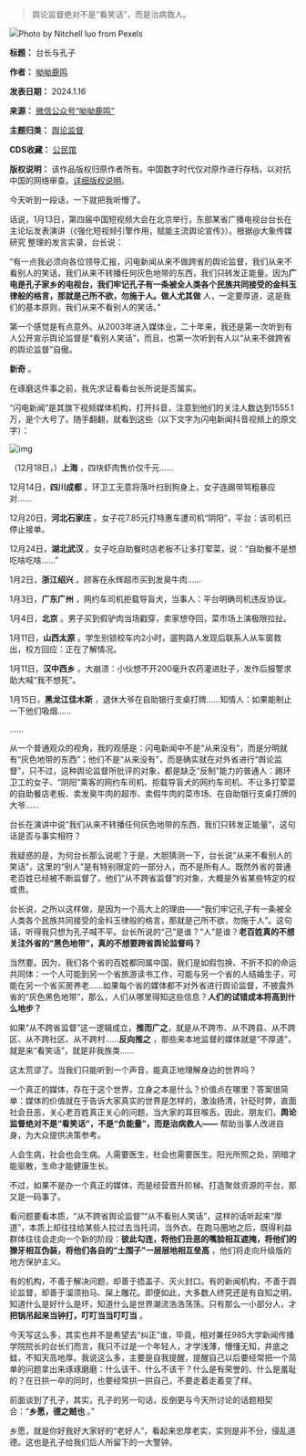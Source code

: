 
> 
> 舆论监督绝对不是“看笑话”，而是治病救人。
> 
> 
> 


![](https://chinadigitaltimes.net/chinese/files/2024/01/post-704322-65aae62fdd76c.)Photo by Nitchell luo from Pexels


**标题：** 台长与孔子  

**作者：** [呦呦鹿鸣](https://chinadigitaltimes.net/space/呦呦鹿鸣)  

**发表日期：** 2024.1.16  

**来源：** [微信公众号“呦呦鹿鸣”](https://webcache.googleusercontent.com/search?q=cache:Sq-M6aomFUQJ:https://news.ifeng.com/c/8WOrvg5Cg7W)  

**主题归类：** [舆论监督](https://chinadigitaltimes.net/space/舆论监督)  

**CDS收藏：** [公民馆](https://chinadigitaltimes.net/space/%E5%85%AC%E6%B0%91%E9%A6%86)  

**版权说明：** 该作品版权归原作者所有。中国数字时代仅对原作进行存档，以对抗中国的网络审查。[详细版权说明](https://chinadigitaltimes.net/chinese/copyright)。


今天听到一段话，一下就把我听懵了。


话说，1月13日，第四届中国短视频大会在北京举行，东部某省广播电视台台长在主论坛发表演讲（《强化短视频引擎作用，赋能主流舆论宣传》）。根据@大象传媒研究 整理的发言实录，台长说：


“有一点我必须向各位领导汇报，闪电新闻从来不做跨省的舆论监督，我们从来不看别人的笑话，我们从来不转播任何灰色地带的东西，我们只转发正能量。因为**广电是孔子家乡的电视台，我们牢记孔子有一条被全人类各个民族共同接受的金科玉律般的格言，那就是己所不欲，勿施于人。做人尤其做** 人，一定要厚道，这是我们的基本原则，我们从来不看别人的笑话。”


第一个感觉是有点意外。从2003年进入媒体业，二十年来，我还是第一次听到有人公开宣示舆论监督是“看别人笑话”，而且，也第一次听到有人以“从来不做跨省的舆论监督”自傲。


**新奇** 。


在琢磨这件事之前，我先求证看看台长所说是否属实。


“闪电新闻”是其旗下视频媒体机构，打开抖音，注意到他们的关注人数达到1555.1万，是个大号了。随手翻翻，就看到这些（以下文字为闪电新闻抖音视频上的原文字）：


![img](https://chinadigitaltimes.net/chinese/files/2024/01/post-704322-65aae6303ff42.)


（12月18日，）**上海** ，四块虾肉售价仅千元……


12月14日，**四川成都** 。环卫工无意将落叶扫到狗身上，女子连踢带骂粗暴应对……


12月20日，**河北石家庄** 。女子花7.85元打特惠车遭司机“阴阳”，平台：该司机已停止接单。


12月24日，**湖北武汉** 。女子吃自助餐时店老板不让多打荤菜，说：“自助餐不是想吃啥吃啥……”


1月2日，**浙江绍兴** 。顾客在永辉超市买到发臭牛肉……


1月3日，**广东广州** ，网约车司机拒载导盲犬，当事人：平台明确司机违反协议。


1月4日，**北京** 。男子买到假驴肉当场戳穿，卖家想夺回，菜市场上演极限拉扯。


1月11日，**山西太原** 。学生别锁校车内2小时，遛狗路人发现后联系人从车窗救出，校方回应：正在了解情况。


1月11日，**汉中西乡** 。大崩溃：小伙想不开200毫升农药灌进肚子，发作后报警求助大喊“我不想死”。


1月15日，**黑龙江佳木斯** ，退休大爷在自助银行支桌打牌……知情人：如果能制止一下他们吸烟……


……


从一个普通观众的视角，我的观感是：闪电新闻中不是“从来没有”，而是分明就有“灰色地带的东西”；他们不是“从来没有”，而是确实就在对外省进行“舆论监督”，只不过，这种舆论监督所批评的对象，都是缺乏“反制”能力的普通人：踢环卫工的女子、“阴阳”乘客的网约车司机、拒载导盲犬的网约车司机、不让多打荤菜的自助餐店老板、卖发臭牛肉的超市、卖假牛肉的菜市场、在自助银行支桌打牌的大爷……


台长在演讲中说“我们从来不转播任何灰色地带的东西，我们只转发正能量”，这句话是否与事实相符？


我疑惑的是，为何台长那么说呢？于是，大胆猜测一下，台长说“从来不看别人的笑话”，这里的“别人”是有特别限定的一部分人，而不是所有人。既然外省的普通老百姓已经被不断监督了，他们“从不跨省监督”的对象，大概是外省某些特定的权或贵。


台长说，之所以这样做，是因为一个高大上的理由——“我们牢记孔子有一条被全人类各个民族共同接受的金科玉律般的格言，那就是己所不欲，勿施于人”。这句话，听得我只想为孔子喊不平。台长所说的“己”是谁？“人”是谁？**老百姓真的不想关注外省的“黑色地带”，真的不想要跨省舆论监督吗？** 


当然要。因为，我们各个省的百姓都同属中国，我们是如假包换、不折不扣的命运共同体：一个人可能到另一个省旅游读书工作，可能与另一个省的人结婚生子，可能在另一个省买房养老……如果每个省的媒体都不对外省进行舆论监督，不披露外省的“灰色黑色地带”，那么，人们从哪里得知这些信息？**人们的试错成本将高到什么地步？** 


如果“从不跨省监督”这一逻辑成立，**推而广之**，就是从不跨市、从不跨县、从不跨区、从不跨社区、从不跨村……**反向推之** ，那些来本地监督的媒体就是“不厚道”，就是来“看笑话”，就是非我族类……


这太荒谬了。当我们只能听到一个声音，能真正地理解身边的世界吗？


一个真正的媒体，存在于这个世界，立身之本是什么？价值点在哪里？答案很简单：媒体的价值就在于告诉大家真实的世界是怎样的，激浊扬清，针砭时弊，直面社会丑恶，关心老百姓真正关心的问题，当大家的耳目喉舌。因此，朋友们，**舆论监督绝对不是“看笑话”，不是“负能量”，而是治病救人——** 帮助当事人改进自身，为大众提供决策参考。


人会生病，社会也会生病。人需要医生，社会也需要医生。阳光所照之处，阴暗才能驱散，生命才能健康生长。


不过，如果不是办一个真正的媒体，而是经营晋升阶梯、打造聚敛资源的平台，那又是一码事了。


看问题要看本质，“从不跨省舆论监督”“从不看别人笑话”，这样的话听起来“厚道”，本质上却往往给某些人拉过去当托词，当外衣。在跑马圈地之后，既得利益群体往往会走向一个新的阶段：**彼此勾连，将他们丑恶的嘴脸相互遮掩，将他们的獠牙相互伪装，将他们各自的“土围子”一层层地相互垒高** ，他们将走向升级版的地方保护主义。


有的机构，不善于解决问题，却善于捂盖子、灭火封口。有的新闻机构，不善于舆论监督，却善于溜须拍马、屎上雕花。即便如此，大多数人终究还是有自知之明，知道什么是好什么是坏，知道什么是世界潮流浩浩荡荡。只有那么一小部分人，才**把锅吊起来当钟打，叮叮当当叮叮当** 。


今天写这么多，其实也并不是希望去“纠正”谁，毕竟，相对兼任985大学新闻传播学院院长的台长们而言，我只不过是一个年轻人，才学浅薄，懵懂无知，井底之蛙，不知天高地厚。我说这么多，主要是自我提醒，提醒自己以后要经常把一个简单的问题拿出来琢琢磨磨：什么该干、什么不该干？什么是有荣誉的、什么是羞耻的？在日拱一卒的同时，也要经常拱一拱自己，不要走着走着变了样。


前面谈到了孔子，其实，孔子的另一句话，反倒更与今天所讨论的话题相契合：“**乡愿，德之贼也** 。”


乡愿，就是你好我好大家好的“老好人”，看起来忠厚老实，实则是非不分，侵乱道德。这也是孔子给我们后人所留下的一大警钟。



